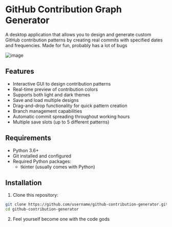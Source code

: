 # GitHub Contribution Graph Generator

A desktop application that allows you to design and generate custom GitHub contribution patterns by creating real commits with specified dates and frequencies. Made for fun, probably has a lot of bugs

![image](https://github.com/user-attachments/assets/f441a18c-12db-4444-8f29-e66db8360364)



## Features

- Interactive GUI to design contribution patterns
- Real-time preview of contribution colors
- Supports both light and dark themes
- Save and load multiple designs
- Drag-and-drop functionality for quick pattern creation
- Branch management capabilities
- Automatic commit spreading throughout working hours
- Multiple save slots (up to 5 different patterns)

## Requirements

- Python 3.6+
- Git installed and configured
- Required Python packages:
  - tkinter (usually comes with Python)

## Installation

1. Clone this repository:
```bash
git clone https://github.com/username/github-contribution-generator.git
cd github-contribution-generator
```
2. Feel yourself become one with the code gods
